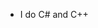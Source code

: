 - I do C# and C++

<!---
SamDabsDevs/SamDabsDevs is a ✨ special ✨ repository because its `README.md` (this file) appears on your GitHub profile.
You can click the Preview link to take a look at your changes.
--->
